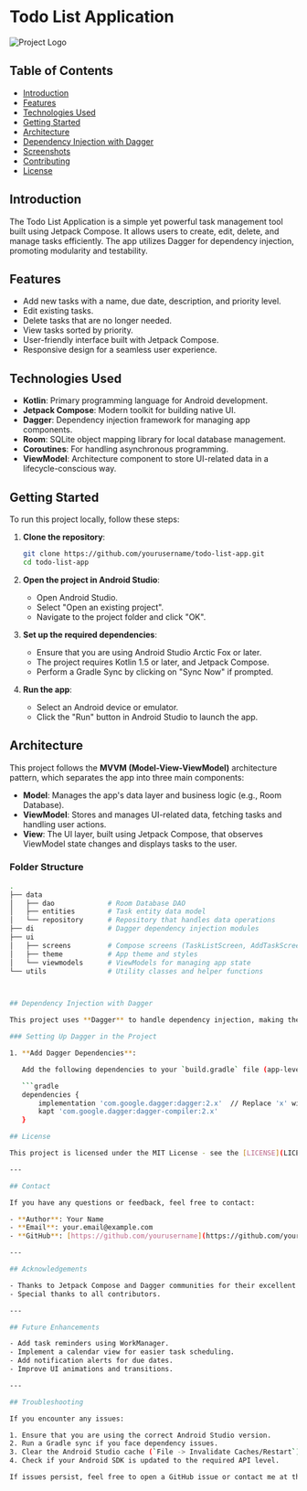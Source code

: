 # Todo List Application

![Project Logo](path/to/logo.png) <!-- Add project logo if you have one -->

## Table of Contents

- [Introduction](#introduction)
- [Features](#features)
- [Technologies Used](#technologies-used)
- [Getting Started](#getting-started)
- [Architecture](#architecture)
- [Dependency Injection with Dagger](#dependency-injection-with-dagger)
- [Screenshots](#screenshots)
- [Contributing](#contributing)
- [License](#license)

## Introduction

The Todo List Application is a simple yet powerful task management tool built using Jetpack Compose. It allows users to create, edit, delete, and manage tasks efficiently. The app utilizes Dagger for dependency injection, promoting modularity and testability.

## Features

- Add new tasks with a name, due date, description, and priority level.
- Edit existing tasks.
- Delete tasks that are no longer needed.
- View tasks sorted by priority.
- User-friendly interface built with Jetpack Compose.
- Responsive design for a seamless user experience.

## Technologies Used

- **Kotlin**: Primary programming language for Android development.
- **Jetpack Compose**: Modern toolkit for building native UI.
- **Dagger**: Dependency injection framework for managing app components.
- **Room**: SQLite object mapping library for local database management.
- **Coroutines**: For handling asynchronous programming.
- **ViewModel**: Architecture component to store UI-related data in a lifecycle-conscious way.

## Getting Started

To run this project locally, follow these steps:

1. **Clone the repository**:

   ```bash
   git clone https://github.com/yourusername/todo-list-app.git
   cd todo-list-app


2. **Open the project in Android Studio**:

   - Open Android Studio.
   - Select "Open an existing project".
   - Navigate to the project folder and click "OK".

3. **Set up the required dependencies**:

   - Ensure that you are using Android Studio Arctic Fox or later.
   - The project requires Kotlin 1.5 or later, and Jetpack Compose.
   - Perform a Gradle Sync by clicking on "Sync Now" if prompted.

4. **Run the app**:

   - Select an Android device or emulator.
   - Click the "Run" button in Android Studio to launch the app.

## Architecture

This project follows the **MVVM (Model-View-ViewModel)** architecture pattern, which separates the app into three main components:

- **Model**: Manages the app's data layer and business logic (e.g., Room Database).
- **ViewModel**: Stores and manages UI-related data, fetching tasks and handling user actions.
- **View**: The UI layer, built using Jetpack Compose, that observes ViewModel state changes and displays tasks to the user.

### Folder Structure

```bash
.
├── data
│   ├── dao             # Room Database DAO
│   ├── entities        # Task entity data model
│   └── repository      # Repository that handles data operations
├── di                  # Dagger dependency injection modules
├── ui
│   ├── screens         # Compose screens (TaskListScreen, AddTaskScreen)
│   ├── theme           # App theme and styles
│   └── viewmodels      # ViewModels for managing app state
└── utils               # Utility classes and helper functions



## Dependency Injection with Dagger

This project uses **Dagger** to handle dependency injection, making the app modular, easier to test, and more maintainable. Dependency injection allows for cleaner code by decoupling dependencies from the components that use them.

### Setting Up Dagger in the Project

1. **Add Dagger Dependencies**:

   Add the following dependencies to your `build.gradle` file (app-level):

   ```gradle
   dependencies {
       implementation 'com.google.dagger:dagger:2.x'  // Replace 'x' with the latest version
       kapt 'com.google.dagger:dagger-compiler:2.x'
   }

## License

This project is licensed under the MIT License - see the [LICENSE](LICENSE) file for details.

---

## Contact

If you have any questions or feedback, feel free to contact:

- **Author**: Your Name
- **Email**: your.email@example.com
- **GitHub**: [https://github.com/yourusername](https://github.com/yourusername)

---

## Acknowledgements

- Thanks to Jetpack Compose and Dagger communities for their excellent documentation and support.
- Special thanks to all contributors.

---

## Future Enhancements

- Add task reminders using WorkManager.
- Implement a calendar view for easier task scheduling.
- Add notification alerts for due dates.
- Improve UI animations and transitions.

---

## Troubleshooting

If you encounter any issues:

1. Ensure that you are using the correct Android Studio version.
2. Run a Gradle sync if you face dependency issues.
3. Clear the Android Studio cache (`File -> Invalidate Caches/Restart`).
4. Check if your Android SDK is updated to the required API level.

If issues persist, feel free to open a GitHub issue or contact me at the above-mentioned contact details.
